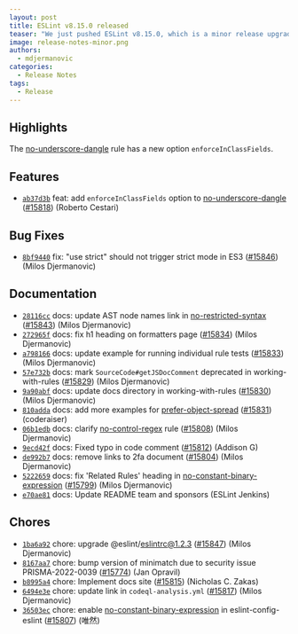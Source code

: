 ```yaml
---
layout: post
title: ESLint v8.15.0 released
teaser: "We just pushed ESLint v8.15.0, which is a minor release upgrade of ESLint. This release adds some new features and fixes several bugs found in the previous release."
image: release-notes-minor.png
authors:
  - mdjermanovic
categories:
  - Release Notes
tags:
  - Release
---
```


## Highlights

The [no-underscore-dangle](/docs/rules/no-underscore-dangle) rule has a new option `enforceInClassFields`.







## Features


* [`ab37d3b`](https://github.com/eslint/eslint/commit/ab37d3ba302856007beb833c34b56658a34bbb5d) feat: add `enforceInClassFields` option to [no-underscore-dangle](/docs/rules/no-underscore-dangle) ([#15818](https://github.com/eslint/eslint/issues/15818)) (Roberto Cestari)






## Bug Fixes


* [`8bf9440`](https://github.com/eslint/eslint/commit/8bf9440ac47907ffd27aba095428908e7ddeae8a) fix: "use strict" should not trigger strict mode in ES3 ([#15846](https://github.com/eslint/eslint/issues/15846)) (Milos Djermanovic)




## Documentation


* [`28116cc`](https://github.com/eslint/eslint/commit/28116ccce4b99da3d5aa9b8994dd3652df7b1cab) docs: update AST node names link in [no-restricted-syntax](/docs/rules/no-restricted-syntax) ([#15843](https://github.com/eslint/eslint/issues/15843)) (Milos Djermanovic)
* [`272965f`](https://github.com/eslint/eslint/commit/272965feda8adfbf5bfa0e01b37df27ce70fc9fd) docs: fix h1 heading on formatters page ([#15834](https://github.com/eslint/eslint/issues/15834)) (Milos Djermanovic)
* [`a798166`](https://github.com/eslint/eslint/commit/a7981669fffe33deaf4fbe295f660edc8ccad4cd) docs: update example for running individual rule tests ([#15833](https://github.com/eslint/eslint/issues/15833)) (Milos Djermanovic)
* [`57e732b`](https://github.com/eslint/eslint/commit/57e732be4e349470fad3e3cc44d96bf0746a598b) docs: mark `SourceCode#getJSDocComment` deprecated in working-with-rules ([#15829](https://github.com/eslint/eslint/issues/15829)) (Milos Djermanovic)
* [`9a90abf`](https://github.com/eslint/eslint/commit/9a90abf59e31247c03a24ca789cd6157504f63ed) docs: update docs directory in working-with-rules ([#15830](https://github.com/eslint/eslint/issues/15830)) (Milos Djermanovic)
* [`810adda`](https://github.com/eslint/eslint/commit/810addac9b958c03d69f5f8f21d47ff7fb4c5db6) docs: add more examples for [prefer-object-spread](/docs/rules/prefer-object-spread) ([#15831](https://github.com/eslint/eslint/issues/15831)) (coderaiser)
* [`06b1edb`](https://github.com/eslint/eslint/commit/06b1edb68f251558601bf68d47e6bbde693089c9) docs: clarify [no-control-regex](/docs/rules/no-control-regex) rule ([#15808](https://github.com/eslint/eslint/issues/15808)) (Milos Djermanovic)
* [`9ecd42f`](https://github.com/eslint/eslint/commit/9ecd42f36462331a0d697e74323a4d24f0cf02fc) docs: Fixed typo in code comment ([#15812](https://github.com/eslint/eslint/issues/15812)) (Addison G)
* [`de992b7`](https://github.com/eslint/eslint/commit/de992b7016e3d91092de7748f0375943ad2c77f0) docs: remove links to 2fa document ([#15804](https://github.com/eslint/eslint/issues/15804)) (Milos Djermanovic)
* [`5222659`](https://github.com/eslint/eslint/commit/52226593974fc7fcb60f1be73b165863b3d1a7fb) docs: fix 'Related Rules' heading in [no-constant-binary-expression](/docs/rules/no-constant-binary-expression) ([#15799](https://github.com/eslint/eslint/issues/15799)) (Milos Djermanovic)
* [`e70ae81`](https://github.com/eslint/eslint/commit/e70ae8116256e5b69c6eac1ed71c0fa33a8e6d7a) docs: Update README team and sponsors (ESLint Jenkins)








## Chores


* [`1ba6a92`](https://github.com/eslint/eslint/commit/1ba6a926eedcfe725900ed95cf029cff02d0355a) chore: upgrade @eslint/eslintrc@1.2.3 ([#15847](https://github.com/eslint/eslint/issues/15847)) (Milos Djermanovic)
* [`8167aa7`](https://github.com/eslint/eslint/commit/8167aa7d43d00f1a0e8400f73c0dd66798fd4c56) chore: bump version of minimatch due to security issue PRISMA-2022-0039 ([#15774](https://github.com/eslint/eslint/issues/15774)) (Jan Opravil)
* [`b8995a4`](https://github.com/eslint/eslint/commit/b8995a40087f3a1e4e87c239951f91ddaac73571) chore: Implement docs site ([#15815](https://github.com/eslint/eslint/issues/15815)) (Nicholas C. Zakas)
* [`6494e3e`](https://github.com/eslint/eslint/commit/6494e3e8916f0a07226bdd8c8f6b2c5f0884bf6b) chore: update link in `codeql-analysis.yml` ([#15817](https://github.com/eslint/eslint/issues/15817)) (Milos Djermanovic)
* [`36503ec`](https://github.com/eslint/eslint/commit/36503ec8b6fca292be8e584792fc2ad056df4d2f) chore: enable [no-constant-binary-expression](/docs/rules/no-constant-binary-expression) in eslint-config-eslint ([#15807](https://github.com/eslint/eslint/issues/15807)) (唯然)



